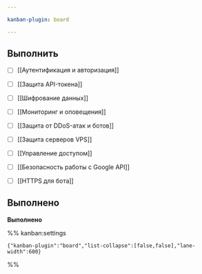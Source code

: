 ```yaml
---

kanban-plugin: board

---
```


## Выполнить

- [ ] [[Аутентификация и авторизация]]
- [ ] [[Защита API-токена]]
- [ ] [[Шифрование данных]]
- [ ] [[Мониторинг и оповещения]]
- [ ] [[Защита от DDoS-атак и ботов]]
- [ ] [[Защита серверов VPS]]
- [ ] [[Управление доступом]]
- [ ] [[Безопасность работы с Google API]]
- [ ] [[HTTPS для бота]]


## Выполнено

**Выполнено**




%% kanban:settings
```
{"kanban-plugin":"board","list-collapse":[false,false],"lane-width":600}
```
%%